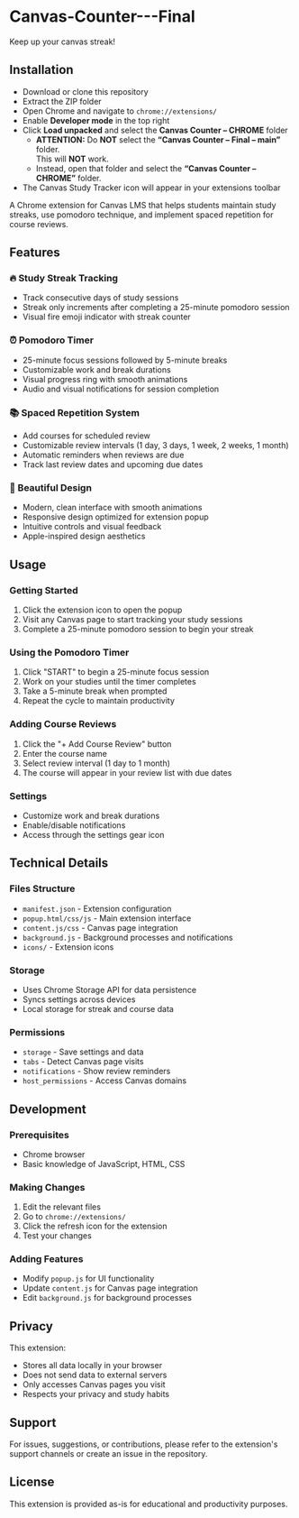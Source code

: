 # Canvas-Counter---Final
Keep up your canvas streak!

## Installation
- Download or clone this repository  
- Extract the ZIP folder  
- Open Chrome and navigate to `chrome://extensions/`  
- Enable **Developer mode** in the top right  
- Click **Load unpacked** and select the **Canvas Counter – CHROME** folder  
  - **ATTENTION:** Do **NOT** select the **“Canvas Counter – Final – main”** folder.  
    This will **NOT** work.  
  - Instead, open that folder and select the **“Canvas Counter – CHROME”** folder.  
- The Canvas Study Tracker icon will appear in your extensions toolbar

A Chrome extension for Canvas LMS that helps students maintain study streaks, use pomodoro technique, and implement spaced repetition for course reviews.

## Features

### 🔥 Study Streak Tracking
- Track consecutive days of study sessions
- Streak only increments after completing a 25-minute pomodoro session
- Visual fire emoji indicator with streak counter

### ⏰ Pomodoro Timer
- 25-minute focus sessions followed by 5-minute breaks
- Customizable work and break durations
- Visual progress ring with smooth animations
- Audio and visual notifications for session completion

### 📚 Spaced Repetition System
- Add courses for scheduled review
- Customizable review intervals (1 day, 3 days, 1 week, 2 weeks, 1 month)
- Automatic reminders when reviews are due
- Track last review dates and upcoming due dates

### 🎨 Beautiful Design
- Modern, clean interface with smooth animations
- Responsive design optimized for extension popup
- Intuitive controls and visual feedback
- Apple-inspired design aesthetics

## Usage

### Getting Started
1. Click the extension icon to open the popup
2. Visit any Canvas page to start tracking your study sessions
3. Complete a 25-minute pomodoro session to begin your streak

### Using the Pomodoro Timer
1. Click "START" to begin a 25-minute focus session
2. Work on your studies until the timer completes
3. Take a 5-minute break when prompted
4. Repeat the cycle to maintain productivity

### Adding Course Reviews
1. Click the "+ Add Course Review" button
2. Enter the course name
3. Select review interval (1 day to 1 month)
4. The course will appear in your review list with due dates

### Settings
- Customize work and break durations
- Enable/disable notifications
- Access through the settings gear icon

## Technical Details

### Files Structure
- `manifest.json` - Extension configuration
- `popup.html/css/js` - Main extension interface
- `content.js/css` - Canvas page integration
- `background.js` - Background processes and notifications
- `icons/` - Extension icons

### Storage
- Uses Chrome Storage API for data persistence
- Syncs settings across devices
- Local storage for streak and course data

### Permissions
- `storage` - Save settings and data
- `tabs` - Detect Canvas page visits
- `notifications` - Show review reminders
- `host_permissions` - Access Canvas domains

## Development

### Prerequisites
- Chrome browser
- Basic knowledge of JavaScript, HTML, CSS

### Making Changes
1. Edit the relevant files
2. Go to `chrome://extensions/`
3. Click the refresh icon for the extension
4. Test your changes

### Adding Features
- Modify `popup.js` for UI functionality
- Update `content.js` for Canvas page integration
- Edit `background.js` for background processes

## Privacy

This extension:
- Stores all data locally in your browser
- Does not send data to external servers
- Only accesses Canvas pages you visit
- Respects your privacy and study habits

## Support

For issues, suggestions, or contributions, please refer to the extension's support channels or create an issue in the repository.

## License

This extension is provided as-is for educational and productivity purposes.
